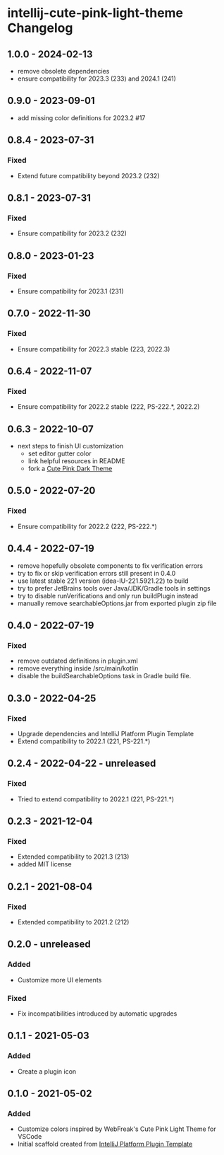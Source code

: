 <!-- Keep a Changelog guide -> https://keepachangelog.com -->

# intellij-cute-pink-light-theme Changelog

## 1.0.0 - 2024-02-13
- remove obsolete dependencies
- ensure compatibility for 2023.3 (233) and 2024.1 (241)

## 0.9.0 - 2023-09-01
- add missing color definitions for 2023.2 #17

## 0.8.4 - 2023-07-31
### Fixed
- Extend future compatibility beyond 2023.2 (232)

## 0.8.1 - 2023-07-31
### Fixed
- Ensure compatibility for 2023.2 (232)

## 0.8.0 - 2023-01-23
### Fixed
- Ensure compatibility for 2023.1 (231)

## 0.7.0 - 2022-11-30
### Fixed
- Ensure compatibility for 2022.3 stable (223, 2022.3)

## 0.6.4 - 2022-11-07
### Fixed
- Ensure compatibility for 2022.2 stable (222, PS-222.*, 2022.2)

## 0.6.3 - 2022-10-07
- next steps to finish UI customization
  - set editor gutter color
  - link helpful resources in README
  - fork a [Cute Pink Dark Theme](https://github.com/openmindculture/intellij-cute-pink-dark-theme)

## 0.5.0 - 2022-07-20
### Fixed
- Ensure compatibility for 2022.2 (222, PS-222.*)

## 0.4.4 - 2022-07-19
- remove hopefully obsolete components to fix verification errors
- try to fix or skip verification errors still present in 0.4.0
- use latest stable 221 version (idea-IU-221.5921.22) to build
- try to prefer JetBrains tools over Java/JDK/Gradle tools in settings
- try to disable runVerifications and only run buildPlugin instead
- manually remove searchableOptions.jar from exported plugin zip file

## 0.4.0 - 2022-07-19
### Fixed
- remove outdated definitions in plugin.xml
- remove everything inside /src/main/kotlin
- disable the buildSearchableOptions task in Gradle build file.

## 0.3.0 - 2022-04-25
### Fixed
- Upgrade dependencies and IntelliJ Platform Plugin Template
- Extend compatibility to 2022.1 (221, PS-221.*)

## 0.2.4 - 2022-04-22 - unreleased
### Fixed
- Tried to extend compatibility to 2022.1 (221, PS-221.*)

## 0.2.3 - 2021-12-04
### Fixed
- Extended compatibility to 2021.3 (213)
- added MIT license

## 0.2.1 - 2021-08-04
### Fixed
- Extended compatibility to 2021.2 (212)

## 0.2.0 - unreleased
### Added
- Customize more UI elements
### Fixed
- Fix incompatibilities introduced by automatic upgrades

## 0.1.1 - 2021-05-03
### Added
- Create a plugin icon

## 0.1.0 - 2021-05-02
### Added
- Customize colors inspired by WebFreak's Cute Pink Light Theme for VSCode
- Initial scaffold created from [IntelliJ Platform Plugin Template](https://github.com/JetBrains/intellij-platform-plugin-template)
